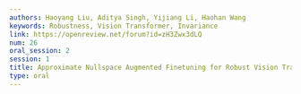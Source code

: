 ```yaml
---
authors: Haoyang Liu, Aditya Singh, Yijiang Li, Haohan Wang
keywords: Robustness, Vision Transformer, Invariance
link: https://openreview.net/forum?id=zH3Zwx3dLQ
num: 26
oral_session: 2
session: 1
title: Approximate Nullspace Augmented Finetuning for Robust Vision Transformers
type: oral
---
```

